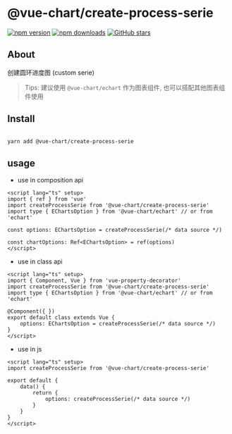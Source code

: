 # @vue-chart/create-process-serie

[![npm version](https://badge.fury.io/js/%40vue-chart%2Fcreate-process-serie.svg)](https://www.npmjs.com/package/@vue-chart/create-process-serie)
[![npm downloads](https://img.shields.io/npm/dm/%40vue-chart%2Fcreate-process-serie.svg?style=flat)](https://www.npmjs.com/package/@vue-chart/create-process-serie)
[![GitHub stars](https://img.shields.io/github/stars/halo951/vue-chart?style=social&label=@vue-chart/echart)](https://github.com/halo951/vue-chart/tree/master/packages/create-process-serie)

## About

创建圆环进度图 (custom serie)

> Tips: 建议使用 `@vue-chart/echart` 作为图表组件, 也可以搭配其他图表组件使用

## Install

```bash

yarn add @vue-chart/create-process-serie

```

## usage

- use in composition api

```vue
<script lang="ts" setup>
import { ref } from 'vue'
import createProcessSerie from '@vue-chart/create-process-serie'
import type { EChartsOption } from '@vue-chart/echart' // or from 'echart'

const options: EChartsOption = createProcessSerie(/* data source */)

const chartOptions: Ref<EChartsOption> = ref(options)
</script>
```

- use in class api

```vue
<script lang="ts" setup>
import { Component, Vue } from 'vue-property-decorator'
import createProcessSerie from '@vue-chart/create-process-serie'
import type { EChartsOption } from '@vue-chart/echart' // or from 'echart'

@Component({ })
export default class extends Vue {
    options: EChartsOption = createProcessSerie(/* data source */)
}
</script>
```

- use in js

```vue
<script lang="ts" setup>
import createProcessSerie from '@vue-chart/create-process-serie'

export default {
    data() {
        return {
            options: createProcessSerie(/* data source */)
        }
    }
}
</script>
```